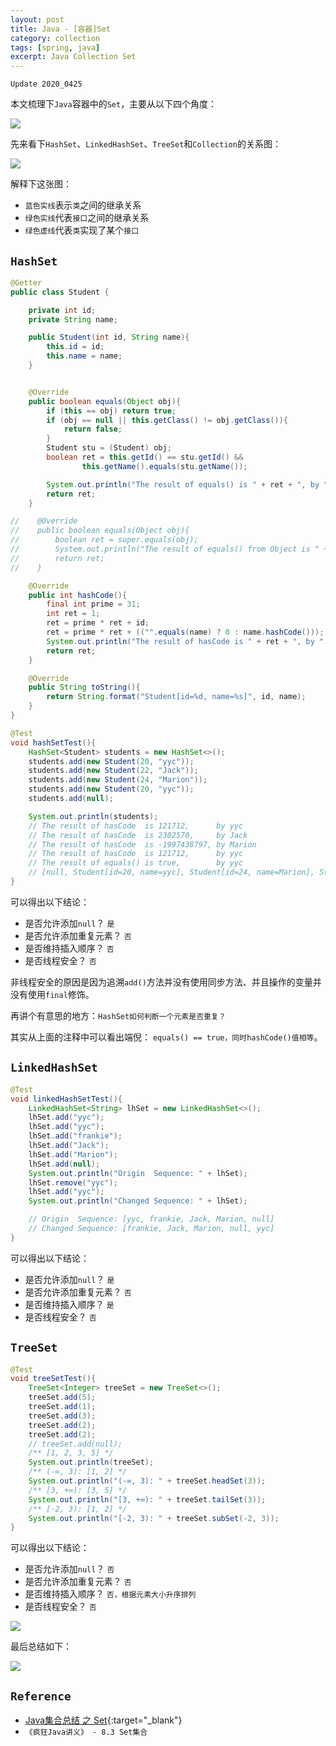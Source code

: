 ```yaml
---
layout: post
title: Java - [容器]Set
category: collection
tags: [spring, java]
excerpt: Java Collection Set
---
```


`Update 2020_0425`

本文梳理下`Java`容器中的`Set`，主要从以下四个角度：  

![](https://yyc-images.oss-cn-beijing.aliyuncs.com/collection_four_dimension.png)  


先来看下`HashSet`、`LinkedHashSet`、`TreeSet`和`Collection`的关系图：  

![](https://yyc-images.oss-cn-beijing.aliyuncs.com/set_framework.png)  

解释下这张图：  

- `蓝色实线`表示`类`之间的继承关系  
- `绿色实线`代表`接口`之间的继承关系  
- `绿色虚线`代表`类`实现了某个`接口`  


## `HashSet`  

``` java
@Getter
public class Student {

    private int id;
    private String name;

    public Student(int id, String name){
        this.id = id;
        this.name = name;
    }


    @Override
    public boolean equals(Object obj){
        if (this == obj) return true;
        if (obj == null || this.getClass() != obj.getClass()){
            return false;
        }
        Student stu = (Student) obj;
        boolean ret = this.getId() == stu.getId() &&
                this.getName().equals(stu.getName());

        System.out.println("The result of equals() is " + ret + ", by " + name);
        return ret;
    }

//    @Override
//    public boolean equals(Object obj){
//        boolean ret = super.equals(obj);
//        System.out.println("The result of equals() from Object is " + ret);
//        return ret;
//    }

    @Override
    public int hashCode(){
        final int prime = 31;
        int ret = 1;
        ret = prime * ret + id;
        ret = prime * ret + (("".equals(name) ? 0 : name.hashCode()));
        System.out.println("The result of hasCode is " + ret + ", by " + name);
        return ret;
    }

    @Override
    public String toString(){
        return String.format("Student[id=%d, name=%s]", id, name);
    }
}

@Test
void hashSetTest(){
    HashSet<Student> students = new HashSet<>();
    students.add(new Student(20, "yyc"));
    students.add(new Student(22, "Jack"));
    students.add(new Student(24, "Marion"));
    students.add(new Student(20, "yyc"));
    students.add(null);

    System.out.println(students);
    // The result of hasCode  is 121712,      by yyc
    // The result of hasCode  is 2302570,     by Jack
    // The result of hasCode  is -1997438797, by Marion
    // The result of hasCode  is 121712,      by yyc
    // The result of equals() is true,        by yyc
    // [null, Student[id=20, name=yyc], Student[id=24, name=Marion], Student[id=22, name=Jack]]
}
```

可以得出以下结论：  

- 是否允许添加`null`？ `是`  
- 是否允许添加重复元素？ `否`  
- 是否维持插入顺序？ `否` 
- 是否线程安全？ `否`  

非线程安全的原因是因为追溯`add()`方法并没有使用同步方法、并且操作的变量并没有使用`final`修饰。  

再讲个有意思的地方：`HashSet如何判断一个元素是否重复？`  

其实从上面的注释中可以看出端倪： `equals() == true，同时hashCode()值相等`。  



## `LinkedHashSet`  


``` java
@Test
void linkedHashSetTest(){
    LinkedHashSet<String> lhSet = new LinkedHashSet<>();
    lhSet.add("yyc");
    lhSet.add("yyc");
    lhSet.add("frankie");
    lhSet.add("Jack");
    lhSet.add("Marion");
    lhSet.add(null);
    System.out.println("Origin  Sequence: " + lhSet);
    lhSet.remove("yyc");
    lhSet.add("yyc");
    System.out.println("Changed Sequence: " + lhSet);

    // Origin  Sequence: [yyc, frankie, Jack, Marion, null]
    // Changed Sequence: [frankie, Jack, Marion, null, yyc]
}
```

可以得出以下结论：  

- 是否允许添加`null`？ `是`  
- 是否允许添加重复元素？ `否`  
- 是否维持插入顺序？ `是`
- 是否线程安全？ `否` 


## `TreeSet`  

``` java
@Test
void treeSetTest(){
    TreeSet<Integer> treeSet = new TreeSet<>();
    treeSet.add(5);
    treeSet.add(1);
    treeSet.add(3);
    treeSet.add(2);
    treeSet.add(2);
    // treeSet.add(null);
    /** [1, 2, 3, 5] */
    System.out.println(treeSet);
    /** (-∞, 3): [1, 2] */
    System.out.println("(-∞, 3): " + treeSet.headSet(3));
    /** [3, +∞): [3, 5] */
    System.out.println("[3, +∞): " + treeSet.tailSet(3));
    /** [-2, 3): [1, 2] */
    System.out.println("[-2, 3): " + treeSet.subSet(-2, 3));
}
```

可以得出以下结论：  

- 是否允许添加`null`？ `否`  
- 是否允许添加重复元素？ `否`  
- 是否维持插入顺序？ `否，根据元素大小升序排列`  
- 是否线程安全？ `否`  

![](https://yyc-images.oss-cn-beijing.aliyuncs.com/treeSet_cannot_add_null.png)  
    

最后总结如下：  

![](https://yyc-images.oss-cn-beijing.aliyuncs.com/set_features.png)  

## `Reference`  

- [Java集合总结 之 Set](https://lzyz.fun/javaset/comment-page-1/?unapproved=119&moderation-hash=13406ce5b7ca9fd35e5dfadfc4ce8951#comment-119){:target="_blank"}  
- `《疯狂Java讲义》 - 8.3 Set集合`  

